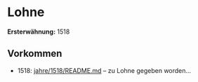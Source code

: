 # Lohne

**Ersterwähnung:** 1518

## Vorkommen
- 1518: [jahre/1518/README.md](../jahre/1518/README.md) – zu Lohne gegeben worden...
